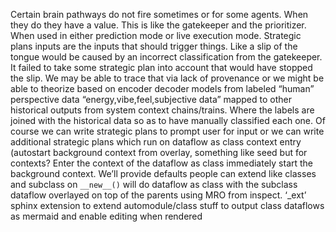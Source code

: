 Certain brain pathways do not fire sometimes or for some agents. When they do they have a value. This is like the gatekeeper and the prioritizer. When used in either prediction mode or live execution mode. Strategic plans inputs are the inputs that should trigger things. Like a slip of the tongue would be caused by an incorrect classification from the gatekeeper. It failed to take some strategic plan into account that would have stopped the slip. We may be able to trace that via lack of provenance or we might be able to theorize based on encoder decoder models from labeled “human” perspective data “energy,vibe,feel,subjective data” mapped to other historical outputs from system context chains/trains. Where the labels are joined with the historical data so as to have manually classified each one. Of course we can write strategic plans to prompt user for input or we can write additional strategic plans which run on dataflow as class context entry (autostart background context from overlay, something like seed but for contexts? Enter the context of the dataflow as class immediately start the background context. We’ll provide defaults people can extend like classes and subclass on `__new__()` will do dataflow as class with the subclass dataflow overlayed on top of the parents using MRO from inspect. ‘_ext’ sphinx extension to extend automodule/class stuff to output class dataflows as mermaid and enable editing when rendered